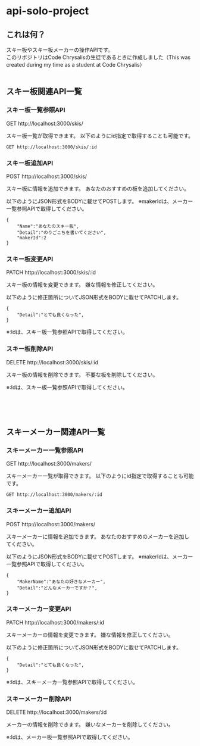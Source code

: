 # api-solo-project

## これは何？

スキー板やスキー板メーカーの操作APIです。  
このリポジトリはCode Chrysalisの生徒であるときに作成しました（This was created during my time as a student at Code Chrysalis）
<br>
<br>




## スキー板関連API一覧

### スキー板一覧参照API
GET http://localhost:3000/skis/

スキー板一覧が取得できます。
以下のようにid指定で取得することも可能です。
```
GET http://localhost:3000/skis/:id
```

### スキー板追加API

POST http://localhost:3000/skis/

スキー板に情報を追加できます。
あなたのおすすめの板を追加してください。

以下のようにJSON形式をBODYに載せてPOSTします。
※makerIdは、メーカー一覧参照APIで取得してください。

```
{
    "Name":"あなたのスキー板",
    "Detail":"のりごこちを書いてください",
    "makerId":2
}
```

### スキー板変更API
PATCH http://localhost:3000/skis/:id

スキー板の情報を変更できます。
嫌な情報を修正してください。

以下のように修正箇所についてJSON形式をBODYに載せてPATCHします。

```
{
    "Detail":"とても良くなった",
}
```

※:Idは、スキー板一覧参照APIで取得してください。


### スキー板削除API

DELETE http://localhost:3000/skis/:id

スキー板の情報を削除できます。
不要な板を削除してください。

※:Idは、スキー板一覧参照APIで取得してください。

<br>
<br>
<br>

## スキーメーカー関連API一覧


### スキーメーカー一覧参照API
GET http://localhost:3000/makers/

スキーメーカー一覧が取得できます。
以下のようにid指定で取得することも可能です。
```
GET http://localhost:3000/makers/:id
```

### スキーメーカー追加API

POST http://localhost:3000/makers/

スキーメーカーに情報を追加できます。
あなたのおすすめのメーカーを追加してください。

以下のようにJSON形式をBODYに載せてPOSTします。
※makerIdは、メーカー一覧参照APIで取得してください。

```
{
    "MakerName":"あなたの好きなメーカー",
    "Detail":"どんなメーカーですか？",
}
```

### スキーメーカー変更API
PATCH http://localhost:3000/makers/:id

スキーメーカーの情報を変更できます。
嫌な情報を修正してください。

以下のように修正箇所についてJSON形式をBODYに載せてPATCHします。

```
{
    "Detail":"とても良くなった",
}
```

※:Idは、スキーメーカ一覧参照APIで取得してください。


### スキーメーカー削除API

DELETE http://localhost:3000/makers/:id

メーカーの情報を削除できます。
嫌いなメーカーを削除してください。

※:Idは、メーカー板一覧参照APIで取得してください。

